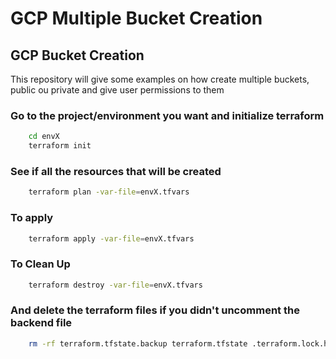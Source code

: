 # GCP Multiple Bucket Creation

## GCP Bucket Creation

This repository will give some examples on how create multiple buckets, public ou private and give user permissions to them

### Go to the project/environment you want and initialize terraform

```sh
    cd envX
    terraform init
```

### See if all the resources that will be created

```sh
    terraform plan -var-file=envX.tfvars
```

### To apply

```sh
    terraform apply -var-file=envX.tfvars
```

### To Clean Up

```sh
    terraform destroy -var-file=envX.tfvars
```

### And delete the terraform files if you didn't uncomment the backend file

```sh
    rm -rf terraform.tfstate.backup terraform.tfstate .terraform.lock.hcl .terraform
```
